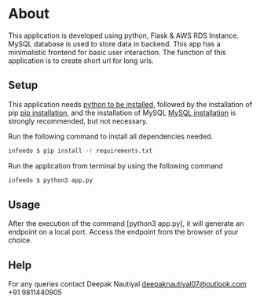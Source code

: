 # About

This application is developed using python, Flask & AWS RDS Instance. MySQL database is used to store data in backend. This app has a minimalistic frontend for basic user interaction. The function of this application is to create short url for long urls.

## Setup

This application needs [python to be installed](https://www.python.org/downloads/), followed by the installation of pip [pip installation](https://pip.pypa.io/en/stable/installing/), and the installation of MySQL [MySQL installation](https://www.mysql.com/downloads/) is strongly recommended, but not necessary.

Run the following command to install all dependencies needed. 
```sh
infeedo $ pip install -r requirements.txt
```

Run the application from terminal by using the following command
```sh
infeedo $ python3 app.py
```

## Usage

After the execution of the command [python3 app.py], it will generate an endpoint on a local port. Access the endpoint from the browser of your choice. 

## Help

For any queries contact Deepak Nautiyal
deepaknautiyal07@outlook.com
+91 9811440905